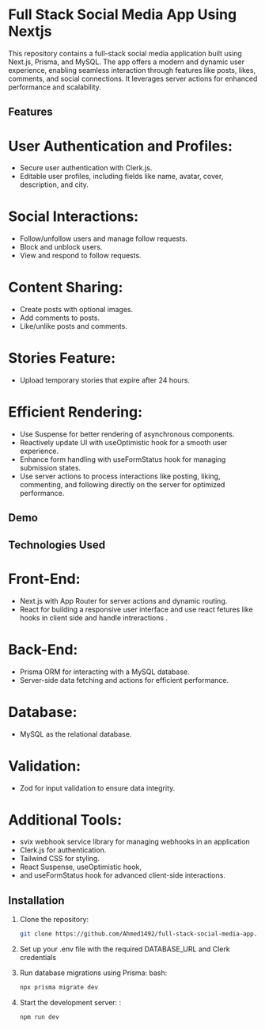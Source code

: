 # Full Stack Social Media App Using Nextjs
This repository contains a full-stack social media application built using Next.js, Prisma, and MySQL. The app offers a modern and dynamic user experience, enabling seamless interaction through features like posts, likes, comments, and social connections. It leverages server actions for enhanced performance and scalability.




## Features
 
# User Authentication and Profiles:
- Secure user authentication with Clerk.js.
- Editable user profiles, including fields like name, avatar, cover, description, and city.


# Social Interactions:
- Follow/unfollow users and manage follow requests.
- Block and unblock users.
- View and respond to follow requests.


# Content Sharing:
- Create posts with optional images.
- Add comments to posts.
- Like/unlike posts and comments.

# Stories Feature:
- Upload temporary stories that expire after 24 hours.

# Efficient Rendering:
- Use Suspense for better rendering of asynchronous components.
- Reactively update UI with useOptimistic hook for a smooth user experience.
- Enhance form handling with useFormStatus hook for managing submission states.
- Use server actions to process interactions like posting, liking, commenting, and following directly on the server for optimized performance.

  
##  Demo


## Technologies Used

# Front-End:
 -  Next.js  with App Router for server actions and dynamic routing.
 -  React for building a responsive user interface and use react fetures like hooks in client side and handle intreractions .


# Back-End:
- Prisma ORM for interacting with a MySQL database.
- Server-side data fetching and actions for efficient performance.


# Database:
 - MySQL as the relational database.


# Validation:
 - Zod for input validation to ensure data integrity.


# Additional Tools:
- svix webhook service library for managing webhooks in an application
- Clerk.js for authentication.
- Tailwind CSS for styling.
- React Suspense, useOptimistic hook,
- and useFormStatus hook for advanced client-side interactions.


## Installation

1. Clone the repository:
    ```bash
    git clone https://github.com/Ahmed1492/full-stack-social-media-app.git
    ```
2. Set up your .env file with the required DATABASE_URL and Clerk credentials
 
3. Run database migrations using Prisma:
bash:
    ```bash
   npx prisma migrate dev
    ```
4. Start the development server:
:
    ```bash
    npm run dev
    ```
